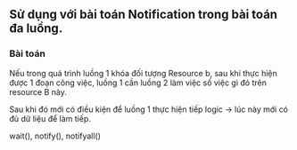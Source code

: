 ## Sử dụng với bài toán Notification trong bài toán đa luồng.

### Bài toán

Nếu trong quá trình luồng 1 khóa đối tượng Resource b, sau khi thực hiện được 1 đoạn công việc, luồng 1 cần luồng 2 làm việc số việc gì đó trên resource B này.

Sau khi đó mới có điều kiện để luồng 1 thực hiện tiếp logic -> lúc này mới có đủ dữ liệu để làm tiếp.

wait(), notify(), notifyall()

